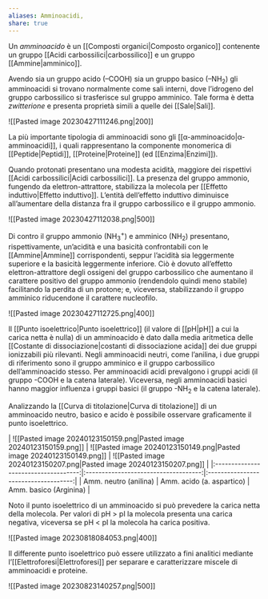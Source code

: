 ```yaml
---
aliases: Amminoacidi,
share: true
---
```

Un *amminoacido* è un [[Composti organici|Composto organico]] contenente un gruppo [[Acidi carbossilici|carbossilico]] e un gruppo [[Ammine|amminico]].

Avendo sia un gruppo acido (–COOH) sia un gruppo basico (–NH<sub>2</sub>) gli amminoacidi si trovano normalmente come sali interni, dove l’idrogeno del gruppo carbossilico si trasferisce sul gruppo amminico. 
Tale forma è detta *zwitterione* e presenta proprietà simili a quelle dei [[Sale|Sali]].

![[Pasted image 20230427111246.png|200]]


La più importante tipologia di amminoacidi sono gli [[α-amminoacido|α-amminoacidi]], i quali rappresentano la componente monomerica di [[Peptide|Peptidi]], [[Proteine|Proteine]] (ed [[Enzima|Enzimi]]).

Quando protonati presentano una modesta acidità, maggiore dei rispettivi [[Acidi carbossilici|Acidi carbossilici]]. La presenza del gruppo ammonio, fungendo da elettron-attrattore, stabilizza la molecola per [[Effetto induttivo|Effetto induttivo]]. L’entità dell’effetto induttivo diminuisce all’aumentare della distanza fra il gruppo carbossilico e il gruppo ammonio.

![[Pasted image 20230427112038.png|500]]

Di contro il gruppo ammonio (NH<sub>3</sub><sup>+</sup>) e amminico (NH<sub>2</sub>) presentano, rispettivamente, un’acidità e una basicità confrontabili con le [[Ammine|Ammine]] corrispondenti, seppur l’acidità sia leggermente superiore e la basicità leggermente inferiore.
Ciò è dovuto all’effetto elettron-attrattore degli ossigeni del gruppo carbossilico che aumentano il carattere positivo del gruppo ammonio (rendendolo quindi meno stabile) facilitando la perdita di un protone; e, viceversa, stabilizzando il gruppo amminico riducendone il carattere nucleofilo.

![[Pasted image 20230427112725.png|400]]

Il [[Punto isoelettrico|Punto isoelettrico]] (il valore di [[pH|pH]] a cui la carica netta è nulla) di un amminoacido è dato dalla media aritmetica delle [[Costante di dissociazione|costanti di dissociazione acida]] dei due gruppi ionizzabili più rilevanti.
Negli amminoacidi neutri, come l’anilina, i due gruppi di riferimento sono il gruppo amminico e il gruppo carbossilico dell’amminoacido stesso.
Per amminoacidi acidi prevalgono i gruppi acidi (il gruppo -COOH e la catena laterale). Viceversa, negli amminoacidi basici hanno maggior influenza i gruppi basici (il gruppo -NH<sub>2</sub> e la catena laterale).

Analizzando la [[Curva di titolazione|Curva di titolazione]] di un amminoacido neutro, basico e acido è possibile osservare graficamente il punto isoelettrico.

| ![[Pasted image 20240123150159.png|Pasted image 20240123150159.png]] | ![[Pasted image 20240123150149.png|Pasted image 20240123150149.png]] | ![[Pasted image 20240123150207.png|Pasted image 20240123150207.png]] |
|:------------------------------------:|:------------------------------------:|:------------------------------------:|
|     Amm. neutro (anilina)     |   Amm. acido (a. aspartico)   | Amm. basico (Arginina)                                     |

Noto il punto isoelettrico di un amminoacido si può prevedere la carica netta della molecola. Per valori di pH > pI la molecola presenta una carica negativa, viceversa se pH < pI la molecola ha carica positiva.

![[Pasted image 20230818084053.png|400]]

Il differente punto isoelettrico può essere utilizzato a fini analitici mediante l’[[Elettroforesi|Elettroforesi]] per separare e caratterizzare miscele di amminoacidi e proteine.

![[Pasted image 20230823140257.png|500]]